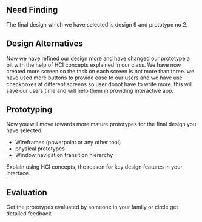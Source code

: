 ## Need Finding ##
The final design which we have selected is design 9 and prototype no 2. 

## Design Alternatives ##
Now we have refined our design more and have changed our prototype a bit with the help of HCI concepts explained in our class. We have now created more screen so the task on each screen is not more than three. we have used more buttons to provide ease to our users and we have use checkboxes at different screens so user donot have to write more. this will save our users time and will help them in providing interactive app. 

## Prototyping ##
Now you will move towards more mature prototypes for the final design you have selected.

- Wireframes (powerpoint or any other tool)
- physical prototypes 
- Window navigation transition hierarchy

Explain using HCI concepts, the reason for key design features in your interface.

## Evaluation ##
Get the prototypes evaluated by someone in your family or circle get detailed feedback.
